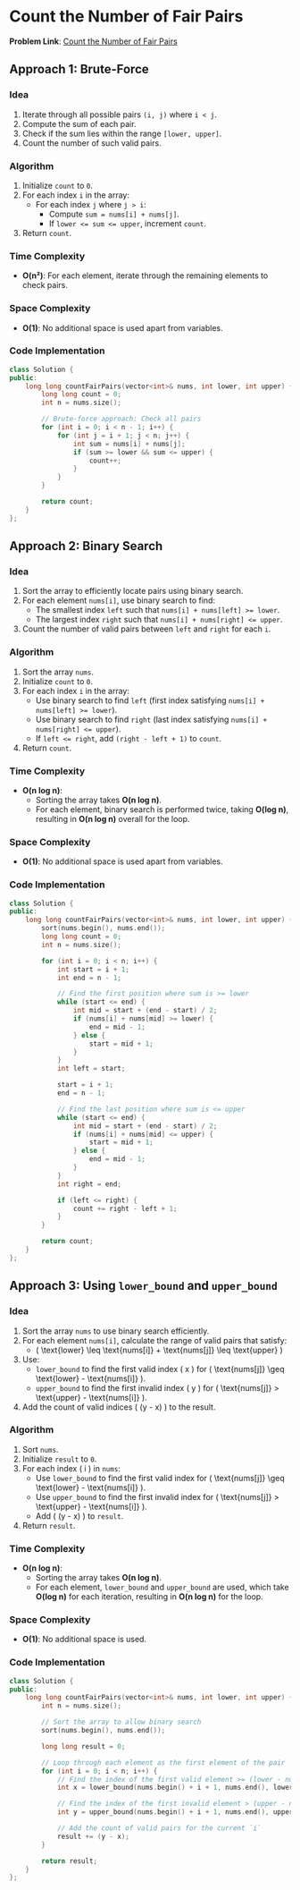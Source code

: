 # Count the Number of Fair Pairs

**Problem Link**: [Count the Number of Fair Pairs](https://leetcode.com/problems/count-the-number-of-fair-pairs)

## Approach 1: Brute-Force

### Idea

1. Iterate through all possible pairs `(i, j)` where `i < j`.
2. Compute the sum of each pair.
3. Check if the sum lies within the range `[lower, upper]`.
4. Count the number of such valid pairs.

### Algorithm

1. Initialize `count` to `0`.
2. For each index `i` in the array:
   - For each index `j` where `j > i`:
     - Compute `sum = nums[i] + nums[j]`.
     - If `lower <= sum <= upper`, increment `count`.
3. Return `count`.

### Time Complexity

- **O(n²)**: For each element, iterate through the remaining elements to check pairs.

### Space Complexity

- **O(1)**: No additional space is used apart from variables.

### Code Implementation

```cpp
class Solution {
public:
    long long countFairPairs(vector<int>& nums, int lower, int upper) {
        long long count = 0;
        int n = nums.size();

        // Brute-force approach: Check all pairs
        for (int i = 0; i < n - 1; i++) {
            for (int j = i + 1; j < n; j++) {
                int sum = nums[i] + nums[j];
                if (sum >= lower && sum <= upper) {
                    count++;
                }
            }
        }

        return count;
    }
};
```

## Approach 2: Binary Search

### Idea

1. Sort the array to efficiently locate pairs using binary search.
2. For each element `nums[i]`, use binary search to find:
   - The smallest index `left` such that `nums[i] + nums[left] >= lower`.
   - The largest index `right` such that `nums[i] + nums[right] <= upper`.
3. Count the number of valid pairs between `left` and `right` for each `i`.

### Algorithm

1. Sort the array `nums`.
2. Initialize `count` to `0`.
3. For each index `i` in the array:
   - Use binary search to find `left` (first index satisfying `nums[i] + nums[left] >= lower`).
   - Use binary search to find `right` (last index satisfying `nums[i] + nums[right] <= upper`).
   - If `left <= right`, add `(right - left + 1)` to `count`.
4. Return `count`.

### Time Complexity

- **O(n log n)**:
  - Sorting the array takes **O(n log n)**.
  - For each element, binary search is performed twice, taking **O(log n)**, resulting in **O(n log n)** overall for the loop.

### Space Complexity

- **O(1)**: No additional space is used apart from variables.

### Code Implementation

```cpp
class Solution {
public:
    long long countFairPairs(vector<int>& nums, int lower, int upper) {
        sort(nums.begin(), nums.end());
        long long count = 0;
        int n = nums.size();

        for (int i = 0; i < n; i++) {
            int start = i + 1;
            int end = n - 1;

            // Find the first position where sum is >= lower
            while (start <= end) {
                int mid = start + (end - start) / 2;
                if (nums[i] + nums[mid] >= lower) {
                    end = mid - 1;
                } else {
                    start = mid + 1;
                }
            }
            int left = start;

            start = i + 1;
            end = n - 1;

            // Find the last position where sum is <= upper
            while (start <= end) {
                int mid = start + (end - start) / 2;
                if (nums[i] + nums[mid] <= upper) {
                    start = mid + 1;
                } else {
                    end = mid - 1;
                }
            }
            int right = end;

            if (left <= right) {
                count += right - left + 1;
            }
        }

        return count;
    }
};
```

## Approach 3: Using `lower_bound` and `upper_bound`

### Idea

1. Sort the array `nums` to use binary search efficiently.
2. For each element `nums[i]`, calculate the range of valid pairs that satisfy:
   - \( \text{lower} \leq \text{nums[i]} + \text{nums[j]} \leq \text{upper} \)
3. Use:
   - `lower_bound` to find the first valid index \( x \) for \( \text{nums[j]} \geq \text{lower} - \text{nums[i]} \).
   - `upper_bound` to find the first invalid index \( y \) for \( \text{nums[j]} > \text{upper} - \text{nums[i]} \).
4. Add the count of valid indices \( (y - x) \) to the result.

### Algorithm

1. Sort `nums`.
2. Initialize `result` to `0`.
3. For each index \( i \) in `nums`:
   - Use `lower_bound` to find the first valid index for \( \text{nums[j]} \geq \text{lower} - \text{nums[i]} \).
   - Use `upper_bound` to find the first invalid index for \( \text{nums[j]} > \text{upper} - \text{nums[i]} \).
   - Add \( (y - x) \) to `result`.
4. Return `result`.

### Time Complexity

- **O(n log n)**:
  - Sorting the array takes **O(n log n)**.
  - For each element, `lower_bound` and `upper_bound` are used, which take **O(log n)** for each iteration, resulting in **O(n log n)** for the loop.

### Space Complexity

- **O(1)**: No additional space is used.

### Code Implementation

```cpp
class Solution {
public:
    long long countFairPairs(vector<int>& nums, int lower, int upper) {
        int n = nums.size();

        // Sort the array to allow binary search
        sort(nums.begin(), nums.end());

        long long result = 0;

        // Loop through each element as the first element of the pair
        for (int i = 0; i < n; i++) {
            // Find the index of the first valid element >= (lower - nums[i])
            int x = lower_bound(nums.begin() + i + 1, nums.end(), lower - nums[i]) - nums.begin();

            // Find the index of the first invalid element > (upper - nums[i])
            int y = upper_bound(nums.begin() + i + 1, nums.end(), upper - nums[i]) - nums.begin();

            // Add the count of valid pairs for the current `i`
            result += (y - x);
        }

        return result;
    }
};
```

